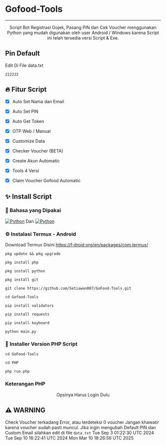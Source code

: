 # Gofood-Tools

<hr>
</pre>
<p align="center">
Script Bot Registrasi Gojek, Pasang PIN dan Cek Voucher menggunakan Python yang mudah digunakan oleh user Android / Windows karena Script ini telah tersedia versi Script & Exe.
</p>

## Pin Default

<p> Edit Di File data.txt</p>

```
222222
```

## 🔥 Fitur Script
- [x] Auto Set Nama dan Email
- [x] Auto Set PIN
- [x] Auto Get Token
- [x] OTP Web / Manual
- [x] Customize Data
- [x] Checker Voucher (BETA)
- [x] Create Akun Automatic
- [x] Tools 4 Versi
- [x] Claim Voucher Gofood Automatic


## ✨ Install Script

### 🎲 Bahasa yang Dipakai
<p>
    <a href="https://github.com/Setiawan007"><img alt="Python" src="https://img.shields.io/badge/Python%20-%2314354C.svg?logo=python&logoColor=white"></a> Dan
<a href="https://github.com/Setiawan007"><img alt="Python" src="https://img.shields.io/badge/PHP%20-%2314354C.svg?logo=PHP&logoColor=white"></a>
</p>


### ⚙️ Instalasi Termux - Android

Download Termux Disini https://f-droid.org/en/packages/com.termux/

```
pkg update && pkg upgrade
```
```
pkg install php
```
```
pkg install python
```
```
pkg install git
```
```
git clone https://github.com/Setiawan007/GoFood-Tools.git
```
```
cd Gofood-Tools
```
```
pip install validators
```
```
pip install requests
```
```
pip install keyboard
```
```
python main.py
```

###  🌷 Installer Version PHP Script

```
cd GoFood-Tools
```

```
cd PHP
```

```
php run.php
```

### Keterangan PHP

<center>Opsinya Harus Login Dulu</center>

## ⚠️ WARNING
Check Voucher terkadang Error, atau terdeteksi 0 voucher 
Jangan khawatir karena voucher sudah pasti muncul.
Jika ingin mengubah Default PIN dan Custom Email silahkan edit di file `data.txt`
Tue Sep  3 01:22:30 UTC 2024
Tue Sep 10 16:22:41 UTC 2024
Mon Mar 10 18:26:56 UTC 2025
